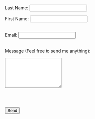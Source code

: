
<form action="https://formspree.io/f/mrbyeabv" method="POST" class="contact-form">

  <!-- 第一行：Last Name + First Name -->
  <label for="last-name">Last Name:</label>
  <input type="text" id="last-name" name="last-name" required>
  
  <label for="first-name">First Name:</label>
  <input type="text" id="first-name" name="first-name" required>
  <br><br>

  <!-- 第二行：Email -->
  <label for="email">Email:</label>
  <input type="email" id="email" name="_replyto" required>
  <br><br>

  <!-- 第三行：Message -->
  <label for="message">Message (Feel free to send me anything):</label><br>
  <textarea id="message" name="message" rows="6" required></textarea>
  <br><br>

  <button type="submit">Send</button>
</form>

